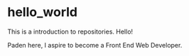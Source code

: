 # hello_world
This is a introduction to repositories. 
Hello!

Paden here, I aspire to become a Front End Web Developer. 
